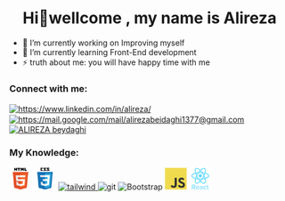 <h1 align="center">Hi👋wellcome , my name is Alireza </h1>

- 🔭 I’m currently working on Improving myself
- 🌱 I’m currently learning Front-End development
-  ⚡ truth about me: you will have happy time with me 

 <h3 align="left">Connect with me:</h3>
 <p align="left">
 <a href="https://www.linkedin.com/in/alireza-beydaghi-249104260/" target="blank"><img align="center" src="https://raw.githubusercontent.com/rahuldkjain/github-profile-readme-generator/master/src/images/icons/Social/linked-in-alt.svg" alt="https://www.linkedin.com/in/alireza/" height="30" width="40" /></a>
<a href="https://mail.google.com/mail/alirezabeidaghi1377@gmail.com" target="blank"><img align="center" src="https://user-images.githubusercontent.com/120295221/212459735-7324999c-17b1-450d-b1f6-f79cc74aa1c2.png" alt="https://mail.google.com/mail/alirezabeidaghi1377@gmail.com" height="30" width="40" /></a>
 <a href="https://www.instagram.com/a._liz_.a/" target="blank"><img align="center" src="https://user-images.githubusercontent.com/120295221/212460493-94edec1b-ca35-496c-84d7-472cf3f5bf73.jpg" alt="ALIREZA beydaghi" height="50" width="50" /></a>
</p>

<h3 align="left">My Knowledge:</h3>
<p align="left">
 <!-- HTML -->
  <img
      src="https://raw.githubusercontent.com/devicons/devicon/master/icons/html5/html5-original-wordmark.svg"
      alt="html5"
      width="40"
      height="40"
    />
 <!-- CSS -->
     <img
      src="https://raw.githubusercontent.com/devicons/devicon/master/icons/css3/css3-original-wordmark.svg"
      alt="css3"
      width="40"
      height="40"
    />
 <!-- Tailwind CSS -->
  <a href="https://tailwindcss.com/" target="_blank" rel="noreferrer">
      <img
        src="https://www.vectorlogo.zone/logos/tailwindcss/tailwindcss-icon.svg"
        alt="tailwind"
        width="40"
        height="40"
      />
    </a>
 <!-- Git -->
    <img
      src="https://www.vectorlogo.zone/logos/git-scm/git-scm-icon.svg"
      alt="git"
      width="40"
      height="40"
    />
  <!--Bootstarp-->
   <img
      src="https://user-images.githubusercontent.com/120295221/212461316-892ef36e-9702-489a-b5a8-72023ebc097c.jpg"
      alt="Bootstrap"
      width="40"
      height="40"
    />
 <!-- Javascript -->
   <img
      src="https://raw.githubusercontent.com/devicons/devicon/master/icons/javascript/javascript-original.svg"
      alt="javascript"
      width="40"
      height="40"
    />
 <!-- React -->
  <img
      src="https://raw.githubusercontent.com/devicons/devicon/master/icons/react/react-original-wordmark.svg"
      alt="react"
      width="40"
      height="40"
    />
</p>
